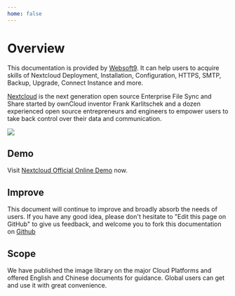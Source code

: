 ```yaml
---
home: false
---
```


# Overview

This documentation is provided by [Websoft9](https://www.websoft9.com/). It can help users to acquire skills of Nextcloud Deployment, Installation, Configuration, HTTPS, SMTP, Backup, Upgrade, Connect Instance and more.

[Nextcloud](https://nextcloud.com)  is the next generation open source Enterprise File Sync and Share started by ownCloud inventor Frank Karlitschek and a dozen experienced open source entrepreneurs and engineers to empower users to take back control over their data and communication.

![](https://libs.websoft9.com/Websoft9/DocsPicture/zh/nextcloud/nextcloud-gui-websoft9.png)

## Demo

Visit [Nextcloud Official Online Demo](https://try.nextcloud.com/) now.

## Improve

This document will continue to improve and broadly absorb the needs of users. If you have any good idea, please don't hesitate to "Edit this page on GitHub" to give us feedback, and welcome you to fork this documentation on [Github](https://github.com/Websoft9/ansible-nextcloud)

## Scope

We have published the image library on the major Cloud Platforms and offered English and Chinese documents for guidance. Global users can get and use it with great convenience.